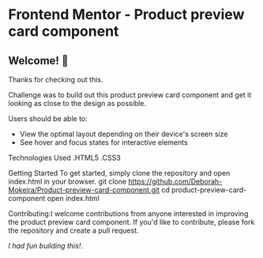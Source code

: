 # Frontend Mentor - Product preview card component

## Welcome! 👋

Thanks for checking out this.

Challenge was to build out this product preview card component and get it looking as close to the design as possible.

Users should be able to:

- View the optimal layout depending on their device's screen size
- See hover and focus states for interactive elements


Technologies Used .HTML5 .CSS3

Getting Started To get started, simply clone the repository and open index.html in your browser. git clone https://github.com/Deborah-Mokeira/Product-preview-card-component.git cd product-preview-card-component open index.html

Contributing:I welcome contributions from anyone interested in improving the product preview card component. If you'd like to contribute, please fork the repository and create a pull request.



*I had fun building this!*.
